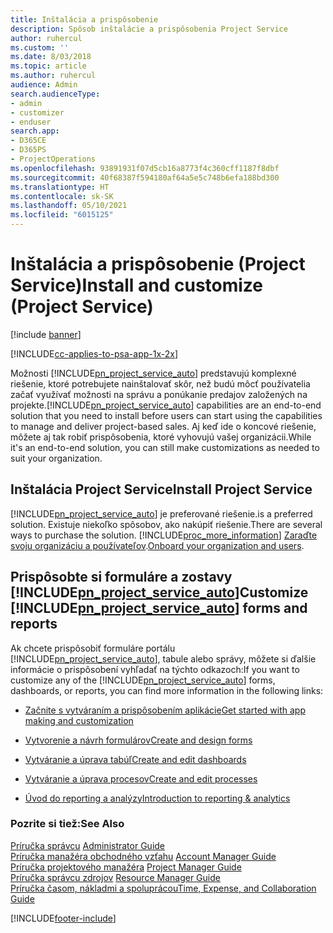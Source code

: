 ```yaml
---
title: Inštalácia a prispôsobenie
description: Spôsob inštalácie a prispôsobenia Project Service
author: ruhercul
ms.custom: ''
ms.date: 8/03/2018
ms.topic: article
ms.author: ruhercul
audience: Admin
search.audienceType:
- admin
- customizer
- enduser
search.app:
- D365CE
- D365PS
- ProjectOperations
ms.openlocfilehash: 93891931f07d5cb16a8773f4c360cff1187f8dbf
ms.sourcegitcommit: 40f68387f594180af64a5e5c748b6efa188bd300
ms.translationtype: HT
ms.contentlocale: sk-SK
ms.lasthandoff: 05/10/2021
ms.locfileid: "6015125"
---
```

# <a name="install-and-customize-project-service"></a><span data-ttu-id="990b5-103">Inštalácia a prispôsobenie (Project Service)</span><span class="sxs-lookup"><span data-stu-id="990b5-103">Install and customize (Project Service)</span></span>

[!include [banner](../includes/psa-now-project-operations.md)]

[!INCLUDE[cc-applies-to-psa-app-1x-2x](../includes/cc-applies-to-psa-app-1x-2x.md)]

<span data-ttu-id="990b5-104">Možnosti [!INCLUDE[pn_project_service_auto](../includes/pn-project-service-auto.md)] predstavujú komplexné riešenie, ktoré potrebujete nainštalovať skôr, než budú môcť používatelia začať využívať možnosti na správu a ponúkanie predajov založených na projekte.</span><span class="sxs-lookup"><span data-stu-id="990b5-104">[!INCLUDE[pn_project_service_auto](../includes/pn-project-service-auto.md)] capabilities are an end-to-end solution that you need to install before users can start using the capabilities to manage and deliver project-based sales.</span></span> <span data-ttu-id="990b5-105">Aj keď ide o koncové riešenie, môžete aj tak robiť prispôsobenia, ktoré vyhovujú vašej organizácii.</span><span class="sxs-lookup"><span data-stu-id="990b5-105">While it's an end-to-end solution, you can still make customizations as needed to suit your organization.</span></span>  
<!-- TODO: I expect to find the information on how to get and install this here. Please find that and add it here. Same for Project Service.--> 
  
## <a name="install-project-service"></a><span data-ttu-id="990b5-106">Inštalácia Project Service</span><span class="sxs-lookup"><span data-stu-id="990b5-106">Install Project Service</span></span>  
 [!INCLUDE[pn_project_service_auto](../includes/pn-project-service-auto.md)] <span data-ttu-id="990b5-107">je preferované riešenie.</span><span class="sxs-lookup"><span data-stu-id="990b5-107">is a preferred solution.</span></span> <span data-ttu-id="990b5-108">Existuje niekoľko spôsobov, ako nakúpiť riešenie.</span><span class="sxs-lookup"><span data-stu-id="990b5-108">There are several ways to purchase the solution.</span></span> [!INCLUDE[proc_more_information](../includes/proc-more-information.md)] <span data-ttu-id="990b5-109">[Zaraďte svoju organizáciu a používateľov](/dynamics365/customerengagement/on-premises/admin/onboard-your-organization-and-users-to-dynamics-365-online).</span><span class="sxs-lookup"><span data-stu-id="990b5-109">[Onboard your organization and users](/dynamics365/customerengagement/on-premises/admin/onboard-your-organization-and-users-to-dynamics-365-online).</span></span>  
  
## <a name="customize-pn_project_service_auto-forms-and-reports"></a><span data-ttu-id="990b5-110">Prispôsobte si formuláre a zostavy [!INCLUDE[pn_project_service_auto](../includes/pn-project-service-auto.md)]</span><span class="sxs-lookup"><span data-stu-id="990b5-110">Customize [!INCLUDE[pn_project_service_auto](../includes/pn-project-service-auto.md)] forms and reports</span></span>  
 <span data-ttu-id="990b5-111">Ak chcete prispôsobiť formuláre portálu [!INCLUDE[pn_project_service_auto](../includes/pn-project-service-auto.md)], tabule alebo správy, môžete si ďalšie informácie o prispôsobení vyhľadať na týchto odkazoch:</span><span class="sxs-lookup"><span data-stu-id="990b5-111">If you want to customize any of the [!INCLUDE[pn_project_service_auto](../includes/pn-project-service-auto.md)] forms, dashboards, or reports, you can find more information in the following links:</span></span>  
  
- [<span data-ttu-id="990b5-112">Začnite s vytváraním a prispôsobením aplikácie</span><span class="sxs-lookup"><span data-stu-id="990b5-112">Get started with app making and customization</span></span>](/dynamics365/customerengagement/on-premises/customize/getting-started-customization)  
  
- [<span data-ttu-id="990b5-113">Vytvorenie a návrh formulárov</span><span class="sxs-lookup"><span data-stu-id="990b5-113">Create and design forms</span></span>](/dynamics365/customerengagement/on-premises/customize/create-design-forms)  
  
- [<span data-ttu-id="990b5-114">Vytváranie a úprava tabúľ</span><span class="sxs-lookup"><span data-stu-id="990b5-114">Create and edit dashboards</span></span>](/dynamics365/customerengagement/on-premises/customize/create-edit-dashboards)  
  
- [<span data-ttu-id="990b5-115">Vytváranie a úprava procesov</span><span class="sxs-lookup"><span data-stu-id="990b5-115">Create and edit processes</span></span>](/dynamics365/customerengagement/on-premises/customize/guide-staff-through-common-tasks-processes)  
  
- [<span data-ttu-id="990b5-116">Úvod do reporting a analýzy</span><span class="sxs-lookup"><span data-stu-id="990b5-116">Introduction to reporting & analytics</span></span>](/dynamics365/customerengagement/on-premises/analytics/reporting-analytics-with-dynamics-365)  
  
### <a name="see-also"></a><span data-ttu-id="990b5-117">Pozrite si tiež:</span><span class="sxs-lookup"><span data-stu-id="990b5-117">See Also</span></span>  
 <span data-ttu-id="990b5-118">[Príručka správcu](../psa/admin-guide.md) </span><span class="sxs-lookup"><span data-stu-id="990b5-118">[Administrator Guide](../psa/admin-guide.md) </span></span>  
 <span data-ttu-id="990b5-119">[Príručka manažéra obchodného vzťahu](../psa/account-manager-guide.md) </span><span class="sxs-lookup"><span data-stu-id="990b5-119">[Account Manager Guide](../psa/account-manager-guide.md) </span></span>  
 <span data-ttu-id="990b5-120">[Príručka projektového manažéra](../psa/project-manager-guide.md) </span><span class="sxs-lookup"><span data-stu-id="990b5-120">[Project Manager Guide](../psa/project-manager-guide.md) </span></span>  
 <span data-ttu-id="990b5-121">[Príručka správcu zdrojov](../psa/resource-manager-guide.md) </span><span class="sxs-lookup"><span data-stu-id="990b5-121">[Resource Manager Guide](../psa/resource-manager-guide.md) </span></span>  
 [<span data-ttu-id="990b5-122">Príručka časom, nákladmi a spoluprácou</span><span class="sxs-lookup"><span data-stu-id="990b5-122">Time, Expense, and Collaboration Guide</span></span>](../psa/time-expense-collaboration-guide.md)


[!INCLUDE[footer-include](../includes/footer-banner.md)]